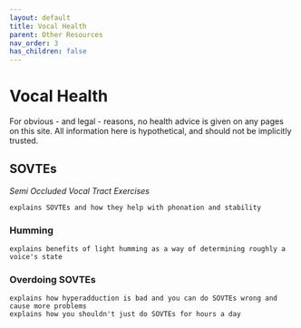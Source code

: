 ```yaml
---
layout: default
title: Vocal Health
parent: Other Resources
nav_order: 3
has_children: false
---
```


# Vocal Health
For obvious - and legal - reasons, no health advice is given on any pages on this site. All information here is hypothetical, and should not be implicitly trusted.


## SOVTEs
_Semi Occluded Vocal Tract Exercises_
```
explains SOVTEs and how they help with phonation and stability
```


### Humming
```
explains benefits of light humming as a way of determining roughly a voice's state
```


### Overdoing SOVTEs
```
explains how hyperadduction is bad and you can do SOVTEs wrong and cause more problems
explains how you shouldn't just do SOVTEs for hours a day
```
